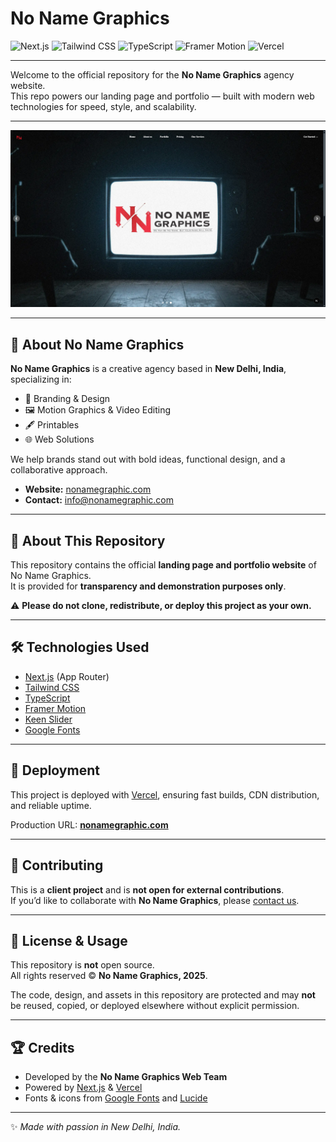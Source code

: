 # No Name Graphics

![Next.js](https://img.shields.io/badge/Next.js-000000?style=for-the-badge&logo=next.js&logoColor=white)
![Tailwind CSS](https://img.shields.io/badge/Tailwind_CSS-38B2AC?style=for-the-badge&logo=tailwind-css&logoColor=white)
![TypeScript](https://img.shields.io/badge/TypeScript-3178C6?style=for-the-badge&logo=typescript&logoColor=white)
![Framer Motion](https://img.shields.io/badge/Framer_Motion-0055FF?style=for-the-badge&logo=framer&logoColor=white)
![Vercel](https://img.shields.io/badge/Deployed%20on-Vercel-black?style=for-the-badge&logo=vercel)

---

Welcome to the official repository for the **No Name Graphics** agency website.  
This repo powers our landing page and portfolio — built with modern web technologies for speed, style, and scalability.

---

![No Name Graphics Home Page](./src/assets/HomePage-Screenshot.png)

---

## 🌟 About No Name Graphics

**No Name Graphics** is a creative agency based in **New Delhi, India**, specializing in:  

- 🎨 Branding & Design  
- 🖼️ Motion Graphics & Video Editing  
- 🖋️ Printables  
- 🌐 Web Solutions  

We help brands stand out with bold ideas, functional design, and a collaborative approach.  

- **Website:** [nonamegraphic.com](https://nonamegraphic.com)  
- **Contact:** [info@nonamegraphic.com](mailto:info@nonamegraphic.com)  

---

## 📂 About This Repository

This repository contains the official **landing page and portfolio website** of No Name Graphics.  
It is provided for **transparency and demonstration purposes only**.  

⚠️ **Please do not clone, redistribute, or deploy this project as your own.**

---

## 🛠️ Technologies Used

- [Next.js](https://nextjs.org/) (App Router)  
- [Tailwind CSS](https://tailwindcss.com/)  
- [TypeScript](https://www.typescriptlang.org/)  
- [Framer Motion](https://www.framer.com/motion/)  
- [Keen Slider](https://keen-slider.io/)  
- [Google Fonts](https://fonts.google.com/)  

---

## 🚀 Deployment

This project is deployed with [Vercel](https://vercel.com/), ensuring fast builds, CDN distribution, and reliable uptime.  

Production URL: **[nonamegraphic.com](https://nonamegraphic.com)**

---

## 🤝 Contributing

This is a **client project** and is **not open for external contributions**.  
If you’d like to collaborate with **No Name Graphics**, please [contact us](mailto:info@nonamegraphic.com).

---

## 📜 License & Usage

This repository is **not** open source.  
All rights reserved © **No Name Graphics, 2025**.  

The code, design, and assets in this repository are protected and may **not** be reused, copied, or deployed elsewhere without explicit permission.  

---

## 🏆 Credits

- Developed by the **No Name Graphics Web Team**  
- Powered by [Next.js](https://nextjs.org/) & [Vercel](https://vercel.com/)  
- Fonts & icons from [Google Fonts](https://fonts.google.com/) and [Lucide](https://lucide.dev/)  

---

✨ *Made with passion in New Delhi, India.*
